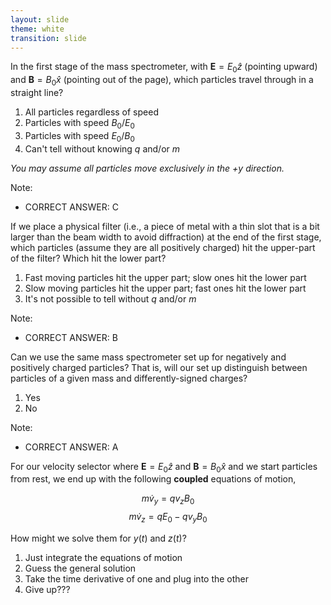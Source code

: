 ```yaml
---
layout: slide
theme: white
transition: slide
---
```


<section data-markdown>

In the first stage of the mass spectrometer, with $\mathbf{E} = E_0 \hat{z}$ (pointing upward) and $\mathbf{B} = B_0 \hat{x}$ (pointing out of the page), which particles travel through in a straight line?

1. All particles regardless of speed
2. Particles with speed $B_0/E_0$
3. Particles with speed $E_0/B_0$
4. Can't tell without knowing $q$ and/or $m$

*You may assume all particles move exclusively in the +y direction.*

Note:
* CORRECT ANSWER: C

</section>

<section data-markdown>

If we place a physical filter (i.e., a piece of metal with a thin slot that is a bit larger than the beam width to avoid diffraction) at the end of the first stage, which particles (assume they are all positively charged) hit the upper-part of the filter? Which hit the lower part?

1. Fast moving particles hit the upper part; slow ones hit the lower part
2. Slow moving particles hit the upper part; fast ones hit the lower part
3. It's not possible to tell without $q$ and/or $m$

Note:
* CORRECT ANSWER: B

</section>

<section data-markdown>

Can we use the same mass spectrometer set up for negatively and positively charged particles? That is, will our set up distinguish between particles of a given mass and differently-signed charges?

1. Yes
2. No

Note:
* CORRECT ANSWER: A
</section>

<section data-markdown>

For our velocity selector where $\mathbf{E}=E_0\hat{z}$ and $\mathbf{B} = B_0 \hat{x}$ and we start particles from rest, we end up with the following **coupled** equations of motion,

$$m\dot{v}_y = q v_z B_0$$
$$m\dot{v}_z = q E_0 - q v_y B_0$$

How might we solve them for $y(t)$ and $z(t)$?

1. Just integrate the equations of motion
2. Guess the general solution
3. Take the time derivative of one and plug into the other
4. Give up???

</section>
